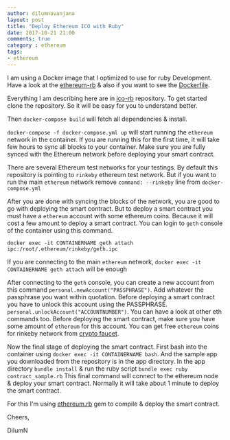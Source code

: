 ```yaml
---
author: dilumnavanjana
layout: post
title: "Deploy Ethereum ICO with Ruby"
date: 2017-10-21 21:00
comments: true
category : ethereum
tags:
- ethereum
---
```


I am using a Docker image that I optimized to use for ruby Development. Have a look at the [ethereum-rb](https://hub.docker.com/r/dilumn/ethereum-rb/) & also if you want to see the [Dockerfile](https://github.com/dilumn/ethereum-rb).

Everything I am describing here are in [ico-rb](https://github.com/dilumn/ico-rb) repository. To get started clone the repository. So it will be easy for you to understand better.

Then `docker-compose build` will fetch all dependencies & install.

`docker-compose -f docker-compose.yml up` will start running the `ethereum` network in the container. If you are running this for the first time, it will take few hours to sync all blocks to your container. Make sure you are fully synced with the Ethereum network before deploying your smart contract.

There are several Ethereum test networks for your testings. By default this repository is pointing to `rinkeby` ethereum test network. But if you want to run the main `ethereum` network remove `command: --rinkeby` line from `docker-compose.yml`

After you are done with syncing the blocks of the network, you are good to go with deploying the smart contract. But to deploy a smart contract you must have a `ethereum` account with some ethereum coins. Because it will cost a few amount to deploy a smart contract. You can login to `geth` console of the container using this command.

`docker exec -it CONTAINERNAME geth attach ipc:/root/.ethereum/rinkeby/geth.ipc`

If you are connecting to the main `ethereum` network, `docker exec -it CONTAINERNAME geth attach` will be enough

After connecting to the `geth` console, you can create a new account from this command `personal.newAccount("PASSPHRASE")`. Add whatever the passphrase you want within quotation. Before deploying a smart contract you have to unlock this account using the PASSPHRASE. `personal.unlockAccount("ACCOUNTNUMBER")`. You can have a look at other eth commands too. Before deploying the smart contract, make sure you have some amount of `ethereum` for this account. You can get free `ethereum` coins for rinkeby network from [crypto faucet](https://www.rinkeby.io).

Now the final stage of deploying the smart contract. First bash into the container using `docker exec -it CONTAINERNAME bash`. And the sample app you downloaded from the repository is in the app directory. In the app directory `bundle install` & run the ruby script `bundle exec ruby contract_sample.rb` This final command will connect to the ethereum node & deploy your smart contract. Normally it will take about 1 minute to deploy the smart contract.

For this I'm using [ethereum.rb](https://github.com/EthWorks/ethereum.rb) gem to compile & deploy the smart contract.

Cheers,

DilumN
